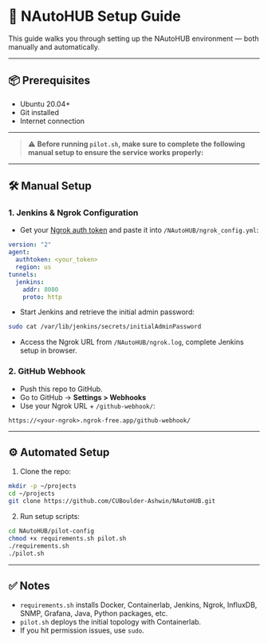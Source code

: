 # 🚀 NAutoHUB Setup Guide

This guide walks you through setting up the NAutoHUB environment — both manually and automatically.

---

## 📦 Prerequisites

- Ubuntu 20.04+
- Git installed
- Internet connection

---

> ⚠️ **Before running `pilot.sh`, make sure to complete the following manual setup to ensure the service works properly:**

---

## 🛠️ Manual Setup

### 1. Jenkins & Ngrok Configuration

- Get your [Ngrok auth token](https://dashboard.ngrok.com/get-started/your-authtoken) and paste it into `/NAutoHUB/ngrok_config.yml`:

```yaml
version: "2"
agent:
  authtoken: <your_token>
  region: us
tunnels:
  jenkins:
    addr: 8080
    proto: http
```

- Start Jenkins and retrieve the initial admin password:

```bash
sudo cat /var/lib/jenkins/secrets/initialAdminPassword
```

- Access the Ngrok URL from `/NAutoHUB/ngrok.log`, complete Jenkins setup in browser.

### 2. GitHub Webhook

- Push this repo to GitHub.
- Go to GitHub → **Settings > Webhooks**
- Use your Ngrok URL + `/github-webhook/`:

```text
https://<your-ngrok>.ngrok-free.app/github-webhook/
```

---

## ⚙️ Automated Setup

1. Clone the repo:

```bash
mkdir -p ~/projects
cd ~/projects
git clone https://github.com/CUBoulder-Ashwin/NAutoHUB.git
```

2. Run setup scripts:

```bash
cd NAutoHUB/pilot-config
chmod +x requirements.sh pilot.sh
./requirements.sh
./pilot.sh
```

---

## ✅ Notes

- `requirements.sh` installs Docker, Containerlab, Jenkins, Ngrok, InfluxDB, SNMP, Grafana, Java, Python packages, etc.
- `pilot.sh` deploys the initial topology with Containerlab.
- If you hit permission issues, use `sudo`.
